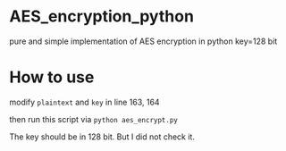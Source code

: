 # AES_encryption_python
pure and simple implementation of AES encryption in python key=128 bit

# How to use

modify `plaintext` and `key` in line 163, 164

then run this script via `python aes_encrypt.py`

The key should be in 128 bit. But I did not check it.
